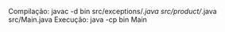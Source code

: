 Compilação: javac -d bin src/exceptions/_.java src/product/_.java src/Main.java
Execução: java -cp bin Main
